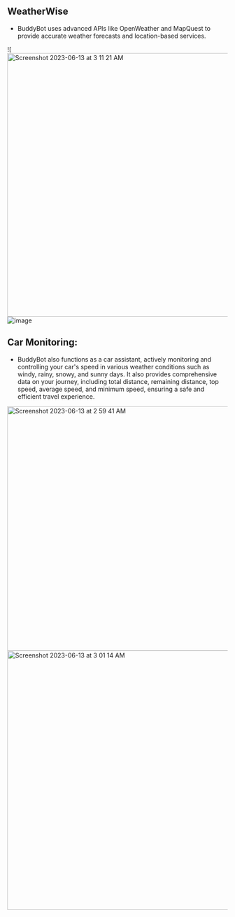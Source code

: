 ## WeatherWise
* BuddyBot uses advanced APIs like OpenWeather and MapQuest to provide accurate weather forecasts and location-based services.

![<img width="603" alt="Screenshot 2023-06-13 at 3 11 21 AM" src="https://github.com/asadbekkhoshimov/SMS_Assignment1/assets/84382619/b79b5230-8c43-4708-9466-5185aa01ef12">
![image](https://github.com/asadbekkhoshimov/SMS_Assignment1/assets/84382619/d1106d2e-0d64-4528-8e69-f540014ad152)

## Car Monitoring:
* BuddyBot also functions as a car assistant, actively monitoring and controlling your car's speed in various weather conditions such as windy, rainy, snowy, and sunny days. It also provides comprehensive data on your journey, including total distance, remaining distance, top speed, average speed, and minimum speed, ensuring a safe and efficient travel experience.

<img width="559" alt="Screenshot 2023-06-13 at 2 59 41 AM" src="https://github.com/asadbekkhoshimov/SMS_Assignment1/assets/84382619/db9d4ec2-01d6-4e2c-8068-220f2b014389">
<img width="593" alt="Screenshot 2023-06-13 at 3 01 14 AM" src="https://github.com/asadbekkhoshimov/SMS_Assignment1/assets/84382619/828bfd0a-145e-4669-a276-831bfd50513c">
